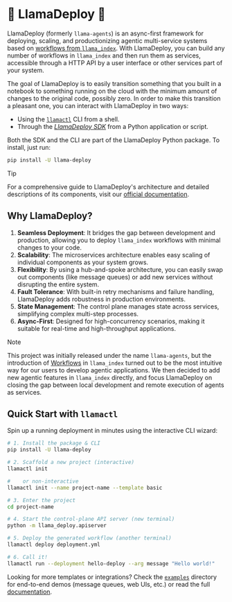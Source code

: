 # 🦙 LlamaDeploy 🤖

LlamaDeploy (formerly `llama-agents`) is an async-first framework for deploying, scaling, and productionizing agentic
multi-service systems based on [workflows from `llama_index`](https://docs.llamaindex.ai/en/stable/understanding/workflows/).
With LlamaDeploy, you can build any number of workflows in `llama_index` and then run them as services, accessible
through a HTTP API by a user interface or other services part of your system.

The goal of LlamaDeploy is to easily transition something that you built in a notebook to something running on the
cloud with the minimum amount of changes to the original code, possibly zero. In order to make this transition a
pleasant one, you can interact with LlamaDeploy in two ways:

- Using the [`llamactl`](https://docs.llamaindex.ai/en/latest/module_guides/llama_deploy/40_llamactl/) CLI from a shell.
- Through the [_LlamaDeploy SDK_](https://docs.llamaindex.ai/en/latest/module_guides/llama_deploy/30_python_sdk/) from a Python application or script.

Both the SDK and the CLI are part of the LlamaDeploy Python package. To install, just run:

```bash
pip install -U llama-deploy
```
> [!TIP]
> For a comprehensive guide to LlamaDeploy's architecture and detailed descriptions of its components, visit our
[official documentation](https://docs.llamaindex.ai/en/latest/module_guides/llama_deploy/).

## Why LlamaDeploy?

1. **Seamless Deployment**: It bridges the gap between development and production, allowing you to deploy `llama_index`
   workflows with minimal changes to your code.
2. **Scalability**: The microservices architecture enables easy scaling of individual components as your system grows.
3. **Flexibility**: By using a hub-and-spoke architecture, you can easily swap out components (like message queues) or
   add new services without disrupting the entire system.
4. **Fault Tolerance**: With built-in retry mechanisms and failure handling, LlamaDeploy adds robustness in
   production environments.
5. **State Management**: The control plane manages state across services, simplifying complex multi-step processes.
6. **Async-First**: Designed for high-concurrency scenarios, making it suitable for real-time and high-throughput
   applications.

> [!NOTE]
> This project was initially released under the name `llama-agents`,  but the introduction of [Workflows](https://docs.llamaindex.ai/en/stable/module_guides/workflow/#workflows) in `llama_index` turned out to be the most intuitive way for our users to develop agentic applications. We then decided to add new agentic features in `llama_index` directly, and focus LlamaDeploy on closing the gap between local development and remote execution of agents as services.

## Quick Start with `llamactl`

Spin up a running deployment in minutes using the interactive CLI wizard:

```bash
# 1. Install the package & CLI
pip install -U llama-deploy

# 2. Scaffold a new project (interactive)
llamactl init

#    or non-interactive
llamactl init --name project-name --template basic

# 3. Enter the project
cd project-name

# 4. Start the control-plane API server (new terminal)
python -m llama_deploy.apiserver

# 5. Deploy the generated workflow (another terminal)
llamactl deploy deployment.yml

# 6. Call it!
llamactl run --deployment hello-deploy --arg message "Hello world!"
```

Looking for more templates or integrations? Check the [`examples`](https://github.com/run-llama/llama_deploy/tree/main/examples) directory for end-to-end demos (message queues, web UIs, etc.) or read the full [documentation](https://docs.llamaindex.ai/en/latest/module_guides/llama_deploy/).

